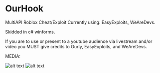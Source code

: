 # OurHook
MultiAPI Roblox Cheat/Exploit
Currently using: EasyExploits, WeAreDevs.


Skidded in c# winforms.

If you are to use or present to a youtube audience via livestream and/or video you MUST give credits to Ourly, EasyExploits, and WeAreDevs.


MEDIA:

![alt text](https://i.imgur.com/wtdtHHy.png)
![alt text](https://i.imgur.com/uyjZMOI.png)

